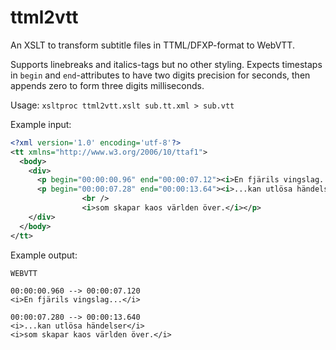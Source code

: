 ttml2vtt
========

An XSLT to transform subtitle files in TTML/DFXP-format to WebVTT.

Supports linebreaks and italics-tags but no other styling.
Expects timestaps in `begin` and `end`-attributes to have two digits precision for seconds, then appends zero to form three digits milliseconds.

Usage:
`xsltproc ttml2vtt.xslt sub.tt.xml > sub.vtt`

Example input:
```xml
<?xml version='1.0' encoding='utf-8'?>
<tt xmlns="http://www.w3.org/2006/10/ttaf1">
  <body>
    <div>
      <p begin="00:00:00.96" end="00:00:07.12"><i>En fjärils vingslag...</i></p>
      <p begin="00:00:07.28" end="00:00:13.64"><i>...kan utlösa händelser</i>
                <br />
                <i>som skapar kaos världen över.</i></p>
    </div>
  </body>
</tt>
```

Example output:
```
WEBVTT

00:00:00.960 --> 00:00:07.120
<i>En fjärils vingslag...</i>

00:00:07.280 --> 00:00:13.640
<i>...kan utlösa händelser</i>
<i>som skapar kaos världen över.</i>

```

